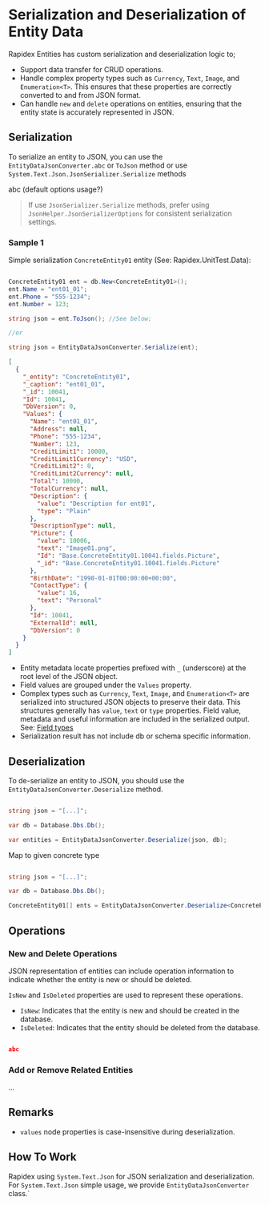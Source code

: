 # Serialization and Deserialization of Entity Data

Rapidex Entities has custom serialization and deserialization logic to;

- Support data transfer for CRUD operations.
- Handle complex property types such as `Currency`, `Text`, `Image`, and `Enumeration<T>`. This ensures that these properties are correctly converted to and from JSON format.
- Can handle `new` and `delete` operations on entities, ensuring that the entity state is accurately represented in JSON.

## Serialization

To serialize an entity to JSON, you can use the `EntityDataJsonConverter.abc` or `ToJson` method or use `System.Text.Json.JsonSerializer.Serialize` methods

abc (default options usage?)

> If use `JsonSerializer.Serialize` methods, prefer using `JsonHelper.JsonSerializerOptions` for consistent serialization settings.

### Sample 1

Simple serialization `ConcreteEntity01` entity (See: Rapidex.UnitTest.Data):

```csharp

ConcreteEntity01 ent = db.New<ConcreteEntity01>();
ent.Name = "ent01_01";
ent.Phone = "555-1234";
ent.Number = 123;

string json = ent.ToJson(); //See below;

//or

string json = EntityDataJsonConverter.Serialize(ent);


```


```json
[
  {
    "_entity": "ConcreteEntity01",
    "_caption": "ent01_01",
    "_id": 10041,
    "Id": 10041,
    "DbVersion": 0,
    "Values": {
      "Name": "ent01_01",
      "Address": null,
      "Phone": "555-1234",
      "Number": 123,
      "CreditLimit1": 10000,
      "CreditLimit1Currency": "USD",
      "CreditLimit2": 0,
      "CreditLimit2Currency": null,
      "Total": 10000,
      "TotalCurrency": null,
      "Description": {
        "value": "Description for ent01",
        "type": "Plain"
      },
      "DescriptionType": null,
      "Picture": {
        "value": 10006,
        "text": "Image01.png",
        "Id": "Base.ConcreteEntity01.10041.fields.Picture",
        "_id": "Base.ConcreteEntity01.10041.fields.Picture"
      },
      "BirthDate": "1990-01-01T00:00:00+00:00",
      "ContactType": {
        "value": 16,
        "text": "Personal"
      },
      "Id": 10041,
      "ExternalId": null,
      "DbVersion": 0
    }
  }
]
```

- Entity metadata locate properties prefixed with `_` (underscore) at the root level of the JSON object.
- Field values are grouped under the `Values` property.
- Complex types such as `Currency`, `Text`, `Image`, and `Enumeration<T>` are serialized into structured JSON objects to preserve their data. This structures generally has `value`, `text` or `type` properties. Field value, metadata and useful information are included in the serialized output. See: [Field types](FieldTypes.md)
- Serialization result has not include db or schema specific information.


## Deserialization

To de-serialize an entity to JSON, you should use the `EntityDataJsonConverter.Deserialize` method.

```csharp

string json = "[...]";

var db = Database.Dbs.Db();

var entities = EntityDataJsonConverter.Deserialize(json, db);

```

Map to given concrete type

```csharp

string json = "[...]";

var db = Database.Dbs.Db();

ConcreteEntity01[] ents = EntityDataJsonConverter.Deserialize<ConcreteEntity01>(json, db);

```




## Operations

### New and Delete Operations

JSON representation of entities can include operation information to indicate whether the entity is new or should be deleted. 

`IsNew` and `IsDeleted` properties are used to represent these operations.

- `IsNew`: Indicates that the entity is new and should be created in the database.
- `IsDeleted`: Indicates that the entity should be deleted from the database.

```Json

abc

```


### Add or Remove Related Entities

...



## Remarks

- `values` node properties is case-insensitive during deserialization.


## How To Work

Rapidex using `System.Text.Json` for JSON serialization and deserialization. 
For `System.Text.Json` simple usage, we provide `EntityDataJsonConverter` class.`

